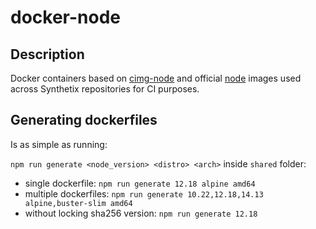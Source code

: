 # docker-node

## Description

Docker containers based on [cimg-node](https://github.com/CircleCI-Public/cimg-node) and official [node](https://hub.docker.com/_/node) images used across Synthetix repositories for CI purposes.

## Generating dockerfiles

Is as simple as running:

`npm run generate <node_version> <distro> <arch>` inside `shared` folder:

* single dockerfile: `npm run generate 12.18 alpine amd64`
* multiple dockerfiles: `npm run generate 10.22,12.18,14.13 alpine,buster-slim amd64`
* without locking sha256 version: `npm run generate 12.18`
